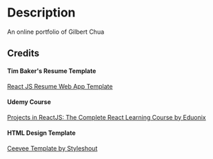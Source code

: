 # Description
An online portfolio of Gilbert Chua 

## Credits

#### Tim Baker's Resume Template
<a href="https://github.com/tbakerx/react-resume-template">React JS Resume Web App Template</a>

#### Udemy Course
<a href="https://www.udemy.com/projects-in-reactjs-the-complete-react-learning-course/learn/v4/overview">Projects in ReactJS: The Complete React Learning Course by Eduonix</a>

#### HTML Design Template
<a href="https://www.styleshout.com/free-templates/ceevee/">Ceevee Template by Styleshout</a>